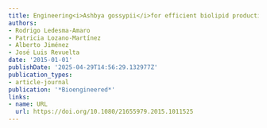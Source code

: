 ```yaml
---
title: Engineering<i>Ashbya gossypii</i>for efficient biolipid production
authors:
- Rodrigo Ledesma‐Amaro
- Patricia Lozano‐Martínez
- Alberto Jiménez
- José Luis Revuelta
date: '2015-01-01'
publishDate: '2025-04-29T14:56:29.132977Z'
publication_types:
- article-journal
publication: '*Bioengineered*'
links:
- name: URL
  url: https://doi.org/10.1080/21655979.2015.1011525
---
```

